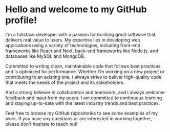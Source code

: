 <!--
**vandreraia/vandreraia** is a ✨ _special_ ✨ repository because its `README.md` (this file) appears on your GitHub profile.

Here are some ideas to get you started:

- 🔭 I’m currently working on ...
- 🌱 I’m currently learning ...
- 👯 I’m looking to collaborate on ...
- 🤔 I’m looking for help with ...
- 💬 Ask me about ...
- 📫 How to reach me: ...
- 😄 Pronouns: ...
- ⚡ Fun fact: ...
-->

# Hello and welcome to my GitHub profile!
I'm a fullstack developer with a passion for building great software that delivers real value to users. My expertise lies in developing web applications using a variety of technologies, including front-end frameworks like React and Next, back-end frameworks like Node.js, and databases like MySQL and MongoDB.

Committed to writing clean, maintainable code that follows best practices and is optimized for performance. Whether I'm working on a new project or contributing to an existing one, I always strive to deliver high-quality code that meets the needs of the project and its stakeholders.

And a strong believer in collaboration and teamwork, and I always welcome feedback and input from my peers. I am committed to continuous learning and staying up-to-date with the latest industry trends and best practices.

Feel free to browse my GitHub repositories to see some examples of my work. If you have any questions or are interested in working together, please don't hesitate to reach out!
